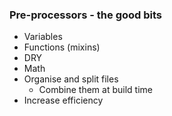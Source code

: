 ### Pre-processors - the good bits

* Variables
* Functions (mixins)
* DRY
* Math
* Organise and split files
  * Combine them at build time
* Increase efficiency

<aside class="notes" data-markdown>

</aside>
